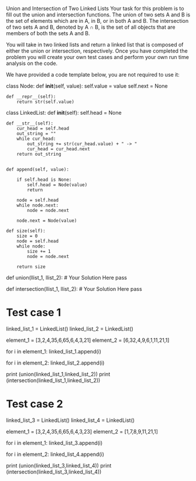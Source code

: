 Union and Intersection of Two Linked Lists
Your task for this problem is to fill out the union and intersection functions. The union of two sets A and B is the set of elements which are in A, in B, or in both A and B. The intersection of two sets A and B, denoted by A ∩ B, is the set of all objects that are members of both the sets A and B.

You will take in two linked lists and return a linked list that is composed of either the union or intersection, respectively. Once you have completed the problem you will create your own test cases and perform your own run time analysis on the code.

We have provided a code template below, you are not required to use it:

class Node:
    def __init__(self, value):
        self.value = value
        self.next = None

    def __repr__(self):
        return str(self.value)


class LinkedList:
    def __init__(self):
        self.head = None

    def __str__(self):
        cur_head = self.head
        out_string = ""
        while cur_head:
            out_string += str(cur_head.value) + " -> "
            cur_head = cur_head.next
        return out_string


    def append(self, value):

        if self.head is None:
            self.head = Node(value)
            return

        node = self.head
        while node.next:
            node = node.next

        node.next = Node(value)

    def size(self):
        size = 0
        node = self.head
        while node:
            size += 1
            node = node.next

        return size

def union(llist_1, llist_2):
    # Your Solution Here
    pass

def intersection(llist_1, llist_2):
    # Your Solution Here
    pass


# Test case 1

linked_list_1 = LinkedList()
linked_list_2 = LinkedList()

element_1 = [3,2,4,35,6,65,6,4,3,21]
element_2 = [6,32,4,9,6,1,11,21,1]

for i in element_1:
    linked_list_1.append(i)

for i in element_2:
    linked_list_2.append(i)

print (union(linked_list_1,linked_list_2))
print (intersection(linked_list_1,linked_list_2))

# Test case 2

linked_list_3 = LinkedList()
linked_list_4 = LinkedList()

element_1 = [3,2,4,35,6,65,6,4,3,23]
element_2 = [1,7,8,9,11,21,1]

for i in element_1:
    linked_list_3.append(i)

for i in element_2:
    linked_list_4.append(i)

print (union(linked_list_3,linked_list_4))
print (intersection(linked_list_3,linked_list_4))
